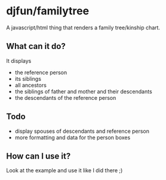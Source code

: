djfun/familytree
================

A javascript/html thing that renders a family tree/kinship chart.

What can it do?
---------------

It displays

*  the reference person
*  its siblings
*  all ancestors
*  the siblings of father and mother and their descendants
*  the descendants of the reference person

Todo
----

* display spouses of descendants and reference person
* more formatting and data for the person boxes

How can I use it?
-----------------

Look at the example and use it like I did there ;)